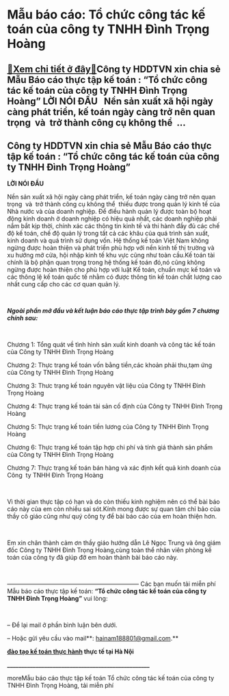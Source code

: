 Mẫu báo cáo: Tổ chức công tác kế toán của công ty TNHH Đình Trọng Hoàng
=======================================================================

[:gift:Xem chi tiết ở đây:gift:](https://hddtvn.com/mau-bao-cao-to-chuc-cong-tac-ke-toan-cua-cong-ty-tnhh-dinh-trong-hoang/)Công ty HDDTVN xin chia sẻ Mẫu Báo cáo thực tập kế toán : “Tổ chức công tác kế toán của công ty TNHH Đình Trọng Hoàng” LỜI NÓI ĐẦU   Nền sản xuất xã hội ngày càng phát triển, kế toán ngày càng trở nên quan trọng  và  trở thành công cụ không thể  …
-------------------------------------------------------------------------------------------------------------------------------------------------------------------------------------------------------------------------------------------------------



Công ty HDDTVN xin chia sẻ Mẫu Báo cáo thực tập kế toán : “Tổ chức công tác kế toán của công ty TNHH Đình Trọng Hoàng”
------------------------------------------------------------------------------------------------------------------------




**LỜI NÓI ĐẦU**
   

Nền sản xuất xã hội ngày càng phát triển, kế toán ngày càng trở nên quan trọng  và  trở thành công cụ không thể  thiếu được trong quản lý kinh tế của Nhà nước và của doanh nghiệp. Để điều hành quản lý được toàn bộ hoạt động kinh doanh ở doanh nghiệp có hiệu quả nhất, các doanh nghiệp phải nắm bắt kịp thời, chính xác các thông tin kinh tế và thi hành đầy đủ các chế độ kế toán, chế độ quản lý trong tất cả các khâu của quá trình sản xuất, kinh doanh và quá trình sử dụng vốn. Hệ thống kế toán Việt Nam không ngừng được hoàn thiện và phát triển phù hợp với nền kinh tế thị trường và xu hướng mở cửa, hội nhập kinh tế khu vực cũng như toàn cầu.Kế toán tài chính là bộ phận quan trọng trong hệ thống kế toán đó,nó cũng không ngừng được hoàn thiện cho phù hợp với luật Kế toán, chuẩn mực kế toán và các thông lệ kế toán quốc tế nhằm có được thông tin kế toán chất lượng cao nhất cung cấp cho các cơ quan quản lý.  

   

***Ngoài phần mở đầu và kết luận báo cáo thực tập trình bày gồm 7 chương chính sau:***  

   

Chương 1: Tổng quát về tình hình sản xuất kinh doanh và công tác kế toán của Công ty TNHH Đình Trọng Hoàng  

Chương 2: Thực trạng kế toán vốn bằng tiền,các khoản phải thu,tạm ứng của Công ty TNHH Đình Trọng Hoàng  

Chương 3: Thưc trạng kế toán nguyên vật liệu của Công ty TNHH Đình Trọng Hoàng  

Chương 4: Thực trạng kế toán tài sản cố định của Công ty TNHH Đình Trọng Hoàng  

Chương 5: Thực trạng kế toán tiền lương của Công ty TNHH Đình Trọng Hoàng  

Chương 6: Thực trạng kế toán tập hợp chi phí và tính giá thành sản phẩm của Công ty TNHH Đình Trọng Hoàng  

Chương 7: Thực trạng kế toán bán hàng và xác định kết quả kinh doanh của Công  ty TNHH Đình Trọng Hoàng  

   

Vì thời gian thực tập có hạn và do còn thiếu kinh nghiệm nên có thể bài báo cáo này của em còn nhiều sai sót.Kính mong được sự quan tâm chỉ bảo của thầy cô giáo cũng như quý công ty để bài báo cáo của em hoàn thiện hơn.  

   

Em xin chân thành cảm ơn thầy giáo hướng dẫn Lê Ngọc Trung và ông giám đốc Công ty TNHH Đình Trọng Hoàng,cùng toàn thể nhân viên phòng kế toán của công ty đã giúp đỡ em hoàn thành bài báo cáo này.  

 



——————————————————————
Các bạn muốn tải miễn phí Mẫu báo cáo thực tập kế toán: **“Tổ chức công tác kế toán của công ty TNHH Đình Trọng Hoàng”** vui lòng:  

 



– Để lại mail ở phần bình luận bên dưới.  

 – Hoặc gửi yêu cầu vào mail**: hainam188801@gmail.com.**

**[đào tạo kế toán thực hành](# "đào tạo kế toán thực hành") thực tế tại Hà Nội**  

**\_\_\_\_\_\_\_\_\_\_\_\_\_\_\_\_\_\_\_\_\_\_\_\_\_\_\_\_\_\_\_\_\_\_\_\_\_\_\_\_\_\_\_\_\_\_\_\_\_\_**


moreMẫu báo cáo thực tập kế toán Tổ chức công tác kế toán của công ty TNHH Đình Trọng Hoàng, tải miễn phí

